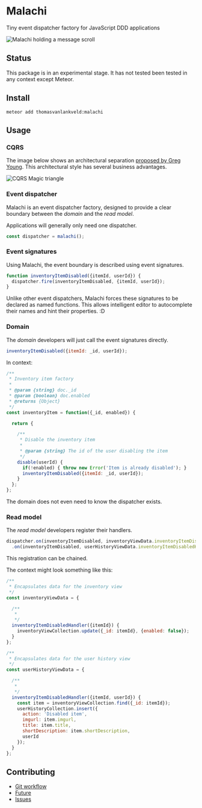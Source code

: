 Malachi
=======

Tiny event dispatcher factory for JavaScript DDD applications

![Malachi holding a message scroll](https://upload.wikimedia.org/wikipedia/commons/3/39/Duccio_di_Buoninsegna_066.jpg)


Status
------

This package is in an experimental stage. It has not tested been tested in any context except Meteor.


Install
-------

`meteor add thomasvanlankveld:malachi`


Usage
-----

### CQRS

The image below shows an architectural separation [proposed by Greg Young](https://youtu.be/whCk1Q87_ZI?t=5h18m9s). This architectural style has several business advantages.

![CQRS Magic triangle](https://cqrs.files.wordpress.com/2010/11/image34.png)

### Event dispatcher

Malachi is an event dispatcher factory, designed to provide a clear boundary between the *domain* and the *read model*.

Applications will generally only need one dispatcher.

```javascript
const dispatcher = malachi();
```

### Event signatures

Using Malachi, the event boundary is described using event signatures.

```javascript
function inventoryItemDisabled({itemId, userId}) {
  dispatcher.fire(inventoryItemDisabled, {itemId, userId});
}
```

Unlike other event dispatchers, Malachi forces these signatures to be declared as named functions. This allows intelligent editor to autocomplete their names and hint their properties. :D

### Domain

The *domain* developers will just call the event signatures directly.

```javascript
inventoryItemDisabled({itemId: _id, userId});
```

In context:

```javascript
/**
 * Inventory item factory
 *
 * @param {string} doc._id
 * @param {boolean} doc.enabled
 * @returns {Object}
 */
const inventoryItem = function({_id, enabled}) {

  return {

    /**
     * Disable the inventory item
     *
     * @param {string} The id of the user disabling the item
     */
    disable(userId) {
      if(!enabled) { throw new Error('Item is already disabled'); }
      inventoryItemDisabled({itemId: _id, userId});
    }
  };
};
```

The domain does not even need to know the dispatcher exists.

### Read model

The *read model* developers register their handlers.

```javascript
dispatcher.on(inventoryItemDisabled, inventoryViewData.inventoryItemDisabledHandler)
  .on(inventoryItemDisabled, userHistoryViewData.inventoryItemDisabledHandler);
```

This registration can be chained.

The context might look something like this:

```javascript
/**
 * Encapsulates data for the inventory view
 */
const inventoryViewData = {

  /**
   *
   */
  inventoryItemDisabledHandler({itemId}) {
    inventoryViewCollection.update({_id: itemId}, {enabled: false});
  }
};

/**
 * Encapsulates data for the user history view
 */
const userHistoryViewData = {

  /**
   *
   */
  inventoryItemDisabledHandler({itemId, userId}) {
    const item = inventoryViewCollection.find({_id: itemId});
    userHistoryCollection.insert({
      action: 'Disabled item',
      imgurl: item.imgurl,
      title: item.title,
      shortDescription: item.shortDescription,
      userId
    });
  }
};
```


Contributing
------------

- [Git workflow](http://danielkummer.github.io/git-flow-cheatsheet/)
- [Future](https://trello.com/b/PAhpa71B/malachi)
- [Issues](https://github.com/thomasvanlankveld/malachi)
